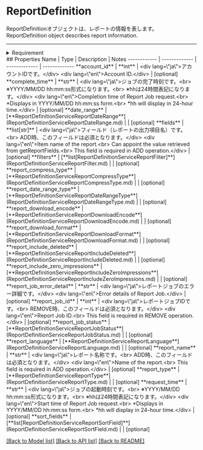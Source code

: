 # ReportDefinition

<div lang=\"ja\">ReportDefinitionオブジェクトは、レポートの情報を表します。</div> <div lang=\"en\">ReportDefinition object describes report information.</div> <hr> <details> <summary>Requirement</summary> <table border='1'>   <tr>     <th>PROPERTY</th>     <th>GET</th>     <th>ADD</th>     <th>REMOVE</th>   </tr>   <tr>     <td>accountId</td>     <td>-</td>     <td>-</td>     <td>-</td>   </tr>   <tr>     <td>completeTime</td>     <td>-</td>     <td>-</td>     <td>-</td>   </tr>   <tr>     <td>dateRange</td>     <td>-</td>     <td>Optional</td>     <td>-</td>   </tr>   <tr>     <td>fields</td>     <td>-</td>     <td>Requirement</td>     <td>-</td>   </tr>   <tr>     <td>filters</td>     <td>-</td>     <td>Optional</td>     <td>-</td>   </tr>   <tr>     <td>reportJobErrorDetail</td>     <td>-</td>     <td>-</td>     <td>-</td>   </tr>   <tr>     <td>reportJobId</td>     <td>-</td>     <td>-</td>     <td>Requirement</td>   </tr>   <tr>     <td>reportJobStatus</td>     <td>-</td>     <td>-</td>     <td>-</td>   </tr>   <tr>     <td>reportName</td>     <td>-</td>     <td>Requirement</td>     <td>-</td>   </tr>   <tr>     <td>reportType</td>     <td>-</td>     <td>Requirement</td>     <td>-</td>   </tr>   <tr>     <td>requestTime</td>     <td>-</td>     <td>-</td>     <td>-</td>   </tr>   <tr>     <td>sortFields</td>     <td>-</td>     <td>Optional</td>     <td>-</td>   </tr>   <tr>     <td>reportIncludeDeleted</td>     <td>-</td>     <td>Optional<br><div lang=\"ja\">※レポートタイプが以下の場合のみ。<br>・CAMPAIGN<br>・ADGROUP<br>・AD<br>・KEYWORDS<br>・FEED_ITEM<br>・AD_CUSTOMIZERS<br>これ以外の場合はIgnore</div><div lang=\"en\">∗ If ReportType is [ CAMPAIGN, ADGROUP, AD, KEYWORDS, FEED_ITEM, AD_CUSTOMIZERS ], Optional<br>Otherwise, Ignore</div></td>     <td>-</td>   </tr>   <tr>     <td>reportCompressType</td>     <td>-</td>     <td>Optional</td>     <td>-</td>   </tr>   <tr>     <td>reportDateRangeType</td>     <td>-</td>     <td>Requirement</td>     <td>-</td>   </tr>   <tr>     <td>reportDownloadFormat</td>     <td>-</td>     <td>Optional</td>     <td>-</td>   </tr>   <tr>     <td>reportLanguage</td>     <td>-</td>     <td>Optional</td>     <td>-</td>   </tr>   <tr>     <td>reportDownloadEncode</td>     <td>-</td>     <td>Optional</td>     <td>-</td>   </tr>   <tr>     <td>reportIncludeZeroImpressions</td>     <td>-</td>     <td>Optional</td>     <td>-</td>   </tr> </table></details> 
## Properties
Name | Type | Description | Notes
------------ | ------------- | ------------- | -------------
**account_id** | **int** | &lt;div lang&#x3D;\&quot;ja\&quot;&gt;アカウントIDです。&lt;/div&gt; &lt;div lang&#x3D;\&quot;en\&quot;&gt;Account ID.&lt;/div&gt;  | [optional] 
**complete_time** | **str** | &lt;div lang&#x3D;\&quot;ja\&quot;&gt;ジョブの完了時刻です。&lt;br&gt; ※YYYY/MM/DD hh:mm:ss形式になります。&lt;br&gt; ※hhは24時間表記になります。&lt;/div&gt; &lt;div lang&#x3D;\&quot;en\&quot;&gt;Completion time of Report Job request.&lt;br&gt; *Displays in YYYY/MM/DD hh:mm:ss form.&lt;br&gt; *hh will display in 24-hour time.&lt;/div&gt;  | [optional] 
**date_range** | [**ReportDefinitionServiceReportDateRange**](ReportDefinitionServiceReportDateRange.md) |  | [optional] 
**fields** | **list[str]** | &lt;div lang&#x3D;\&quot;ja\&quot;&gt;フィールド（レポートの出力項目名）です。&lt;br&gt; ADD時、このフィールドは必須となります。&lt;/div&gt; &lt;div lang&#x3D;\&quot;en\&quot;&gt;Item name of the report.&lt;br&gt; Can appoint the value retrieved from getReportFields.&lt;br&gt; This field is required in ADD operation.&lt;/div&gt;  | [optional] 
**filters** | [**list[ReportDefinitionServiceReportFilter]**](ReportDefinitionServiceReportFilter.md) |  | [optional] 
**report_compress_type** | [**ReportDefinitionServiceReportCompressType**](ReportDefinitionServiceReportCompressType.md) |  | [optional] 
**report_date_range_type** | [**ReportDefinitionServiceReportDateRangeType**](ReportDefinitionServiceReportDateRangeType.md) |  | [optional] 
**report_download_encode** | [**ReportDefinitionServiceReportDownloadEncode**](ReportDefinitionServiceReportDownloadEncode.md) |  | [optional] 
**report_download_format** | [**ReportDefinitionServiceReportDownloadFormat**](ReportDefinitionServiceReportDownloadFormat.md) |  | [optional] 
**report_include_deleted** | [**ReportDefinitionServiceReportIncludeDeleted**](ReportDefinitionServiceReportIncludeDeleted.md) |  | [optional] 
**report_include_zero_impressions** | [**ReportDefinitionServiceReportIncludeZeroImpressions**](ReportDefinitionServiceReportIncludeZeroImpressions.md) |  | [optional] 
**report_job_error_detail** | **str** | &lt;div lang&#x3D;\&quot;ja\&quot;&gt;レポートジョブのエラー詳細です。&lt;/div&gt; &lt;div lang&#x3D;\&quot;en\&quot;&gt;Error details of Report Job.&lt;/div&gt;  | [optional] 
**report_job_id** | **int** | &lt;div lang&#x3D;\&quot;ja\&quot;&gt;レポートジョブIDです。&lt;br&gt; REMOVE時、このフィールドは必須となります。&lt;/div&gt; &lt;div lang&#x3D;\&quot;en\&quot;&gt;Report Job ID.&lt;br&gt; This field is required in REMOVE operation.&lt;/div&gt;  | [optional] 
**report_job_status** | [**ReportDefinitionServiceReportJobStatus**](ReportDefinitionServiceReportJobStatus.md) |  | [optional] 
**report_language** | [**ReportDefinitionServiceReportLanguage**](ReportDefinitionServiceReportLanguage.md) |  | [optional] 
**report_name** | **str** | &lt;div lang&#x3D;\&quot;ja\&quot;&gt;レポート名称です。&lt;br&gt; ADD時、このフィールドは必須となります。&lt;/div&gt; &lt;div lang&#x3D;\&quot;en\&quot;&gt;Name of the report.&lt;br&gt; This field is required in ADD operation.&lt;/div&gt;  | [optional] 
**report_type** | [**ReportDefinitionServiceReportType**](ReportDefinitionServiceReportType.md) |  | [optional] 
**request_time** | **str** | &lt;div lang&#x3D;\&quot;ja\&quot;&gt;ジョブの起動時刻です。&lt;br&gt; ※YYYY/MM/DD hh:mm:ss形式になります。&lt;br&gt; ※hhは24時間表記になります。&lt;/div&gt; &lt;div lang&#x3D;\&quot;en\&quot;&gt;Start time of Report Job request.&lt;br&gt; *Displays in YYYY/MM/DD hh:mm:ss form.&lt;br&gt; *hh will display in 24-hour time.&lt;/div&gt;  | [optional] 
**sort_fields** | [**list[ReportDefinitionServiceReportSortField]**](ReportDefinitionServiceReportSortField.md) |  | [optional] 

[[Back to Model list]](../README.md#documentation-for-models) [[Back to API list]](../README.md#documentation-for-api-endpoints) [[Back to README]](../README.md)


